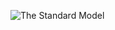 ![The Standard Model](https://user-images.githubusercontent.com/109103531/178827576-0c851288-e307-49f9-bfe4-211e089e2abe.png)
